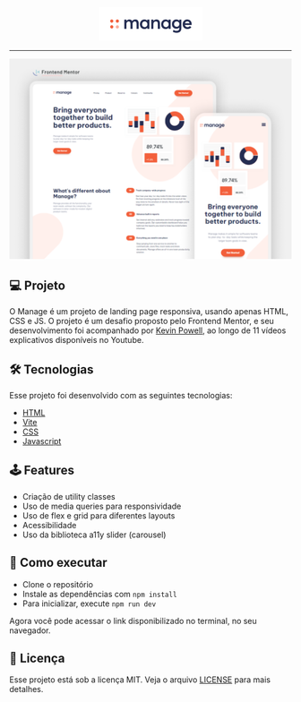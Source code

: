 <p align="center">
  <img alt="manage" title="manage" src=".github/logo.png" />
</p>

<hr />

<!-- <p align="center">
  <img alt="License" src="https://img.shields.io/static/v1?label=license&message=MIT&color=D73035&labelColor=000000">
</p> -->

![cover](.github/cover.png?style=flat)

## 💻 Projeto

O Manage é um projeto de landing page responsiva, usando apenas HTML, CSS e JS. O projeto é um desafio proposto pelo Frontend Mentor, e seu desenvolvimento foi acompanhado por [Kevin Powell](https://www.youtube.com/@KevinPowell), ao longo de 11 vídeos explicativos disponíveis no Youtube.

## 🛠️ Tecnologias

Esse projeto foi desenvolvido com as seguintes tecnologias:

- [HTML](https://developer.mozilla.org/pt-BR/docs/Web/HTML)
- [Vite](https://vitejs.dev/)
- [CSS](https://developer.mozilla.org/pt-BR/docs/Web/CSS)
- [Javascript](https://developer.mozilla.org/pt-BR/docs/Web/JavaScript)

## 🕹️ Features

- Criação de utility classes
- Uso de media queries para responsividade
- Uso de flex e grid para diferentes layouts
- Acessibilidade
- Uso da biblioteca a11y slider (carousel)

<!-- ## 🔖 Layout

Você pode visualizar o layout do projeto através [desse link](https://www.figma.com/file/ge20pu3ofMOKoliUyKx1Nl/Move.it-1.0). É necessário ter conta no [Figma](http://figma.com/) para acessá-lo. -->

## 🚀 Como executar

- Clone o repositório
- Instale as dependências com `npm install`
- Para inicializar, execute `npm run dev`

Agora você pode acessar o link disponibilizado no terminal, no seu navegador.

## 📄 Licença

Esse projeto está sob a licença MIT. Veja o arquivo [LICENSE](LICENSE) para mais detalhes.
